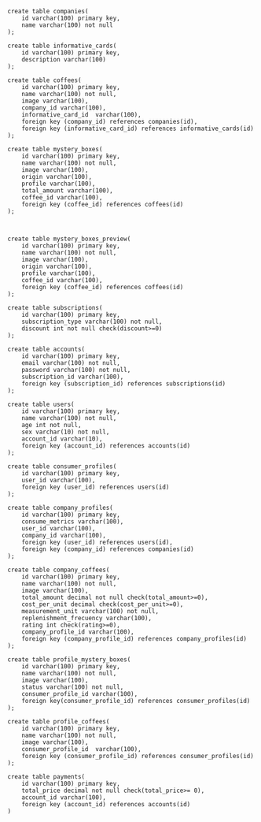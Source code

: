 
	create table companies(
		id varchar(100) primary key,
	    name varchar(100) not null    
	);

	create table informative_cards(
		id varchar(100) primary key,
	    description varchar(100)
	);

	create table coffees(
		id varchar(100) primary key,
		name varchar(100) not null,
	    image varchar(100),    
	    company_id varchar(100),
	    informative_card_id  varchar(100),
		foreign key (company_id) references companies(id),
	    foreign key (informative_card_id) references informative_cards(id)
	);

	create table mystery_boxes(
		id varchar(100) primary key,
	    name varchar(100) not null,
	    image varchar(100),
	    origin varchar(100),
	    profile varchar(100),
	    total_amount varchar(100),    
	    coffee_id varchar(100),
	    foreign key (coffee_id) references coffees(id)
	); 



	create table mystery_boxes_preview(
		id varchar(100) primary key,
	    name varchar(100) not null,
	    image varchar(100),
	    origin varchar(100),
	    profile varchar(100),    
	    coffee_id varchar(100),
	    foreign key (coffee_id) references coffees(id)
	);

	create table subscriptions(
		id varchar(100) primary key,
	    subscription_type varchar(100) not null,
	    discount int not null check(discount>=0)
	);

	create table accounts(
		id varchar(100) primary key,
	    email varchar(100) not null,
	    password varchar(100) not null,    
	    subscription_id varchar(100),
	    foreign key (subscription_id) references subscriptions(id)
	);

	create table users(
	    id varchar(100) primary key,
	    name varchar(100) not null,
	    age int not null,
	    sex varchar(10) not null,    
	    account_id varchar(10),
	    foreign key (account_id) references accounts(id)	    
	);

	create table consumer_profiles(
		id varchar(100) primary key,    
	    user_id varchar(100),
	    foreign key (user_id) references users(id)    
	);

	create table company_profiles(
		id varchar(100) primary key,
	    consume_metrics varchar(100),    
	    user_id varchar(100),
	    company_id varchar(100),
	    foreign key (user_id) references users(id),
	    foreign key (company_id) references companies(id)    
	);

	create table company_coffees(
		id varchar(100) primary key,
		name varchar(100) not null,
	    image varchar(100),
	    total_amount decimal not null check(total_amount>=0),
		cost_per_unit decimal check(cost_per_unit>=0),
		measurement_unit varchar(100) not null,
	    replenishment_frecuency varchar(100),
	    rating int check(rating>=0),    
	    company_profile_id varchar(100),
	    foreign key (company_profile_id) references company_profiles(id)
	);

	create table profile_mystery_boxes(
		id varchar(100) primary key,
	    name varchar(100) not null,
	    image varchar(100),
	    status varchar(100) not null,    
	    consumer_profile_id varchar(100),
	    foreign key(consumer_profile_id) references consumer_profiles(id)
	);

	create table profile_coffees(
		id varchar(100) primary key,
		name varchar(100) not null,
	    image varchar(100),    
	    consumer_profile_id  varchar(100),
		foreign key (consumer_profile_id) references consumer_profiles(id)
	);

	create table payments(
		id varchar(100) primary key,
	    total_price decimal not null check(total_price>= 0),      
	    account_id varchar(100),
		foreign key (account_id) references accounts(id)
	)



